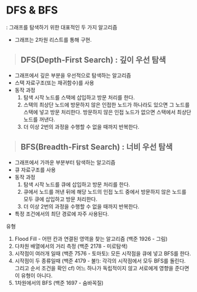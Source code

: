 # DFS & BFS
: 그래프를 탐색하기 위한 대표적인 두 가지 알고리즘

* 그래프는 2차원 리스트를 통해 구현.

> ## DFS(Depth-First Search) : 깊이 우선 탐색
- 그래프에서 깊은 부분을 우선적으로 탐색하는 알고리즘
- 스택 자료구조(또는 재귀함수)를 사용
- 동작 과정
  1. 탐색 시작 노드를 스택에 삽입하고 방문 처리를 한다.
  2. 스택의 최상단 노드에 방문하지 않은 인접한 노드가 하나라도 있으면 그 노드를 스택에 넣고 방문 처리한다. 방문하지 않은 인접 노드가 없으면 스택에서 최상단 노드를 꺼낸다.
  3. 더 이상 2번의 과정을 수행할 수 없을 때까지 반복한다.

> ## BFS(Breadth-First Search) : 너비 우선 탐색
- 그래프에서 가까운 부분부터 탐색하는 알고리즘
- 큐 자료구조를 사용
- 동작 과정
  1. 탐색 시작 노드를 큐에 삽입하고 방문 처리를 한다.
  2. 큐에서 노드를 꺼낸 뒤에 해당 노드의 인접 노드 중에서 방문하지 않은 노드를 모두 큐에 삽입하고 방문 처리한다.
  3. 더 이상 2번의 과정을 수행할 수 없을 때까지 반복한다.
- 특정 조건에서의 최단 경로에 자주 사용된다.

유형
1. Flood Fill - 어떤 칸과 연결된 영역을 찾는 알고리즘 (백준 1926 - 그림)
2. 다차원 배열에서의 거리 측정 (백준 2178 - 미로탐색)
3. 시작점이 여러개 일때 (백준 7576 - 토마토): 모든 시작점을 큐에 넣고 BFS를 한다.
4. 시작점이 두 종류일때 (백준 4179 - 불!): 각각의 시작점에서 모두 BFS를 돌린다. 그리고 순서 조건을 확인 cf) 어느 하나가 독립적이지 않고 서로에게 영향을 준다면 이 유형이 아니다.
5. 1차원에서의 BFS (백준 1697 - 숨바꼭질)
